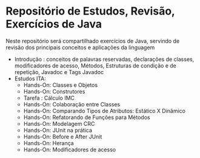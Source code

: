 # Repositório de Estudos, Revisão, Exercícios de Java

Neste repositório será compartilhado exercícios de Java, servindo de revisão dos principais conceitos e aplicações da linguagem

- Introdução : conceitos de palavras reservadas, declarações de classes, modificadores de acesso, Métodos, Estruturas de condição e de repetição, Javadoc e Tags Javadoc
- Estudos ITA:
    - Hands-On: Classes e Objetos
    - Hands-On: Construtores
    - Tarefa : Cálculo IMC
    - Hands-On: Colaboração entre Classes
    - Hands-On: Comparando Tipos de Atributos: Estático X Dinâmico
    - Hands-On: Refatorando de Funções para Métodos
    - Hands-On: Modelagem CRC
    - Hands-On: JUnit na prática
    - Hands-On: Before e After JUnit
    - Hands-On: Herança
    - Hands-On: Modificadores de acesso